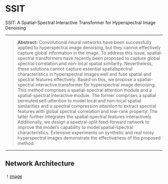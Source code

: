 # SSIT
SSIT: A Spatial-Spectral Interactive Transformer for Hyperspectral Image Denoising

<hr />

> **Abstract:** 
Convolutional neural networks have been successfully applied to hyperspectral image denoising, but they cannot effectively capture global information in
the image. To address this issue, spatial-spectral transformers have recently
been proposed to capture global spectral correlation and non-local spatial
similarity. Nevertheless, these solutions cannot capture essential spatialspectral characteristics in hyperspectral images well and fuse spatial and
spectral features effectively. Based on this, we propose a spatial-spectral interactive transformer for hyperspectral image denoising. This method comprises a spatial-spectral attention module and a spatial-spectral interactive
module. The former comprises a spatial permuted self-attention to model local and non-local spatial similarities and a spectral compression attention to
extract spectral features with global spectral correlation and low-rank property. The latter further integrates the spatial-spectral features interactively.
Additionally, we design a spectral-split feed-forward network to improve the
model’s capability to model spatial-spectral characteristics. Extensive experiments on synthetic and real noisy hyperspectral images demonstrate the
effectiveness of the proposed method.

<hr />

## Network Architecture

！[image](https://github.com/jxnuczy/SSIT/blob/main/img/SSIT_Model%20(1).pdf)
